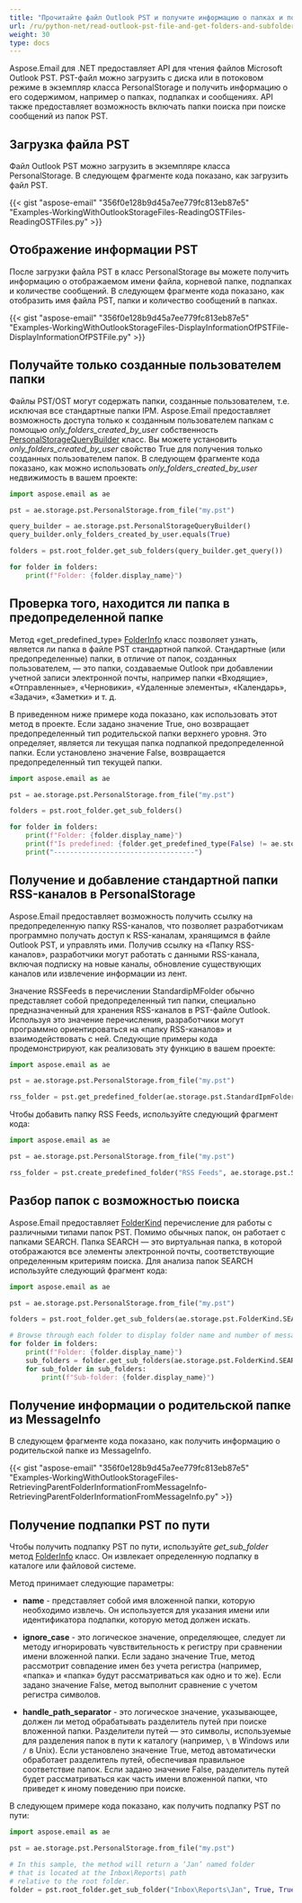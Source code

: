 ```yaml
---
title: "Прочитайте файл Outlook PST и получите информацию о папках и подпапках"
url: /ru/python-net/read-outlook-pst-file-and-get-folders-and-subfolders-information/
weight: 30
type: docs
---
```



Aspose.Email для .NET предоставляет API для чтения файлов Microsoft Outlook PST. PST-файл можно загрузить с диска или в потоковом режиме в экземпляр класса PersonalStorage и получить информацию о его содержимом, например о папках, подпапках и сообщениях. API также предоставляет возможность включать папки поиска при поиске сообщений из папок PST.
## **Загрузка файла PST**
Файл Outlook PST можно загрузить в экземпляре класса PersonalStorage. В следующем фрагменте кода показано, как загрузить файл PST.



{{< gist "aspose-email" "356f0e128b9d45a7ee779fc813eb87e5" "Examples-WorkingWithOutlookStorageFiles-ReadingOSTFiles-ReadingOSTFiles.py" >}}
## **Отображение информации PST**
После загрузки файла PST в класс PersonalStorage вы можете получить информацию о отображаемом имени файла, корневой папке, подпапках и количестве сообщений. В следующем фрагменте кода показано, как отобразить имя файла PST, папки и количество сообщений в папках.



{{< gist "aspose-email" "356f0e128b9d45a7ee779fc813eb87e5" "Examples-WorkingWithOutlookStorageFiles-DisplayInformationOfPSTFile-DisplayInformationOfPSTFile.py" >}}

## **Получайте только созданные пользователем папки**

Файлы PST/OST могут содержать папки, созданные пользователем, т.е. исключая все стандартные папки IPM. Aspose.Email предоставляет возможность доступа только к созданным пользователем папкам с помощью *only_folders_created_by_user* собственность [PersonalStorageQueryBuilder](https://reference.aspose.com/email/python-net/aspose.email.storage.pst/personalstoragequerybuilder/#personalstoragequerybuilder-class) класс. Вы можете установить *only_folders_created_by_user* свойство True для получения только созданных пользователем папок. В следующем фрагменте кода показано, как можно использовать *only_folders_created_by_user* недвижимость в вашем проекте:

```python
import aspose.email as ae

pst = ae.storage.pst.PersonalStorage.from_file("my.pst")

query_builder = ae.storage.pst.PersonalStorageQueryBuilder()
query_builder.only_folders_created_by_user.equals(True)

folders = pst.root_folder.get_sub_folders(query_builder.get_query())

for folder in folders:
    print(f"Folder: {folder.display_name}")
```

## **Проверка того, находится ли папка в предопределенной папке**

Метод «get_predefined_type» [FolderInfo](https://reference.aspose.com/email/python-net/aspose.email.storage.pst/folderinfo/#folderinfo-class) класс позволяет узнать, является ли папка в файле PST стандартной папкой. Стандартные (или предопределенные) папки, в отличие от папок, созданных пользователем, — это папки, создаваемые Outlook при добавлении учетной записи электронной почты, например папки «Входящие», «Отправленные», «Черновики», «Удаленные элементы», «Календарь», «Задачи», «Заметки» и т. д.

В приведенном ниже примере кода показано, как использовать этот метод в проекте. Если задано значение True, оно возвращает предопределенный тип родительской папки верхнего уровня. Это определяет, является ли текущая папка подпапкой предопределенной папки. Если установлено значение False, возвращается предопределенный тип текущей папки.


```python
import aspose.email as ae

pst = ae.storage.pst.PersonalStorage.from_file("my.pst")

folders = pst.root_folder.get_sub_folders()

for folder in folders:
    print(f"Folder: {folder.display_name}")
    print(f"Is predefined: {folder.get_predefined_type(False) != ae.storage.pst.StandardIpmFolder.UNSPECIFIED}")
    print("-----------------------------------")
```
## **Получение и добавление стандартной папки RSS-каналов в PersonalStorage**

Aspose.Email предоставляет возможность получить ссылку на предопределенную папку RSS-каналов, что позволяет разработчикам программно получать доступ к RSS-каналам, хранящимся в файле Outlook PST, и управлять ими. Получив ссылку на «Папку RSS-каналов», разработчики могут работать с данными RSS-канала, включая подписку на новые каналы, обновление существующих каналов или извлечение информации из лент.

Значение RSSFeeds в перечислении StandardipMFolder обычно представляет собой предопределенный тип папки, специально предназначенный для хранения RSS-каналов в PST-файле Outlook. Используя это значение перечисления, разработчики могут программно ориентироваться на «папку RSS-каналов» и взаимодействовать с ней. Следующие примеры кода продемонстрируют, как реализовать эту функцию в вашем проекте:

```python
import aspose.email as ae

pst = ae.storage.pst.PersonalStorage.from_file("my.pst")

rss_folder = pst.get_predefined_folder(ae.storage.pst.StandardIpmFolder.RSS_FEEDS)
```
Чтобы добавить папку RSS Feeds, используйте следующий фрагмент кода:

```python
import aspose.email as ae

pst = ae.storage.pst.PersonalStorage.from_file("my.pst")

rss_folder = pst.create_predefined_folder("RSS Feeds", ae.storage.pst.StandardIpmFolder.RSS_FEEDS)
```

## **Разбор папок с возможностью поиска**

Aspose.Email предоставляет [FolderKind](https://reference.aspose.com/email/python-net/aspose.email.storage.pst/folderkind/#folderkind-enumeration) перечисление для работы с различными типами папок PST. Помимо обычных папок, он работает с папками SEARCH. Папка SEARCH — это виртуальная папка, в которой отображаются все элементы электронной почты, соответствующие определенным критериям поиска. Для анализа папок SEARCH используйте следующий фрагмент кода:

```python
import aspose.email as ae

pst = ae.storage.pst.PersonalStorage.from_file("my.pst")

folders = pst.root_folder.get_sub_folders(ae.storage.pst.FolderKind.SEARCH | ae.storage.pst.FolderKind.NORMAL)

# Browse through each folder to display folder name and number of messages
for folder in folders:
    print(f"Folder: {folder.display_name}")
    sub_folders = folder.get_sub_folders(ae.storage.pst.FolderKind.SEARCH | ae.storage.pst.FolderKind.NORMAL)
    for sub_folder in sub_folders:
        print(f"Sub-folder: {folder.display_name}")
```

## **Получение информации о родительской папке из MessageInfo**
В следующем фрагменте кода показано, как получить информацию о родительской папке из MessageInfo.



{{< gist "aspose-email" "356f0e128b9d45a7ee779fc813eb87e5" "Examples-WorkingWithOutlookStorageFiles-RetrievingParentFolderInformationFromMessageInfo-RetrievingParentFolderInformationFromMessageInfo.py" >}}

## **Получение подпапки PST по пути**

Чтобы получить подпапку PST по пути, используйте *get_sub_folder* метод [FolderInfo](https://reference.aspose.com/email/python-net/aspose.email.storage.pst/folderinfo/#folderinfo-class) класс. Он извлекает определенную подпапку в каталоге или файловой системе.

Метод принимает следующие параметры:

- **name** - представляет собой имя вложенной папки, которую необходимо извлечь. Он используется для указания имени или идентификатора подпапки, которую метод должен искать.

- **ignore_case** - это логическое значение, определяющее, следует ли методу игнорировать чувствительность к регистру при сравнении имени вложенной папки. Если задано значение True, метод рассмотрит совпадение имен без учета регистра (например, «папка» и «папка» будут рассматриваться как одно и то же). Если задано значение False, метод выполнит сравнение с учетом регистра символов.

- **handle_path_separator** - это логическое значение, указывающее, должен ли метод обрабатывать разделитель путей при поиске вложенной папки. Разделители путей — это символы, используемые для разделения папок в пути к каталогу (например, `\` в Windows или `/` в Unix). Если установлено значение True, метод автоматически обработает разделитель путей, обеспечивая правильное соответствие папок. Если задано значение False, разделитель путей будет рассматриваться как часть имени вложенной папки, что приведет к иному поведению при поиске.

В следующем примере кода показано, как получить подпапку PST по пути:

```python
import aspose.email as ae

pst = ae.storage.pst.PersonalStorage.from_file("my.pst")

# In this sample, the method will return a ‘Jan’ named folder
# that is located at the Inbox\Reports\ path
# relative to the root folder.
folder = pst.root_folder.get_sub_folder("Inbox\Reports\Jan", True, True)
```
